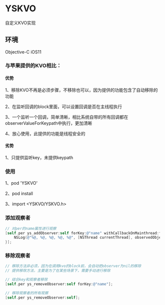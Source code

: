 # YSKVO
自定义KVO实现

## 环境
Objective-C   iOS11

### 与苹果提供的KVO相比：

#### 优势
1、移除KVO不再是必须步骤，不移除也可以，因为提供的功能包含了自动移除的功能

2、在监听回调的block里面，可以设置回调是否在主线程执行

3、一个监听一个回调，简单清晰，相比系统自带的所有回调都在observerValueForKeypath中执行，更加清晰

4、放心使用，此提供的功能是线程安全的

#### 劣势
1、只提供监听key，未提供keypath

### 使用
1、pod 'YSKVO'

2、pod install

3、import <YSKVO/YSKVO.h>

### 添加观察者

``` objective-c
// 对per的name属性进行观察
[self.per ys_addObserver:self forKey:@"name" withCallbackOnMainthread:false andCallback:^(id  _Nonnull observedObject, NSString * _Nonnull observedKey, id  _Nonnull oldValue, id  _Nonnull newValue) {
    NSLog(@"%@, %@, %@, %@, %@", [NSThread currentThread], observedObject, observedKey, oldValue, newValue);
}];
```

### 移除观察者

``` objective-c
// 移除方法非必须，因为在调用kvo的block前，会自动把observer为nil的移除
// 提供移除方法，主要是为了在某些场景下，需要手动进行移除

// 结合key和观察者移除
[self.per ys_removeObserver:self forKey:@"name"];

// 移除观察者的所有观察
[self.per ys_removeObserver:self];
```
